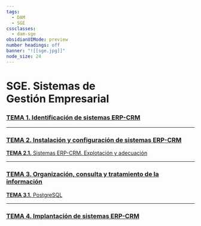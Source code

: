 ```yaml
---
tags:
  - DAM
  - SGE
cssclasses:
  - dam-sge
obsidianUIMode: preview
number headings: off
banner: "![[sge.jpg]]"
node_size: 24
---
```

# **SGE.** Sistemas de <br>Gestión Empresarial
### [**TEMA 1.** Identificación de sistemas ERP-CRM](./Teor%C3%ADa/TEMA%201.%20Identificaci%C3%B3n%20de%20sistemas%20ERP-CRM.md)

---
### [**TEMA 2.** Instalación y configuración de sistemas ERP-CRM](./Teor%C3%ADa/TEMA%202.%20Instalaci%C3%B3n%20y%20configuraci%C3%B3n%20de%20sistemas%20ERP-CRM.md)

[**TEMA 2.1.** Sistemas ERP-CRM. Explotación y adecuación](Teoría/TEMA%202.1.%20Sistemas%20ERP-CRM.%20Explotación%20y%20adecuación.md)

---
### [**TEMA 3.** Organización, consulta y tratamiento de la información](./Teor%C3%ADa/TEMA%203.%20Organizaci%C3%B3n,%20consulta%20y%20tratamiento%20de%20la%20informaci%C3%B3n.md)

[**TEMA 3.1.** PostgreSQL](Teoría/TEMA%203.1.%20PostgreSQL.md)

---
### [**TEMA 4.** Implantación de sistemas ERP-CRM](./Teor%C3%ADa/TEMA%204.%20Implantaci%C3%B3n%20de%20sistemas%20ERP-CRM.md)